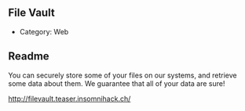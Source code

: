 ## File Vault

* Category: Web

## Readme

You can securely store some of your files on our systems, and retrieve some data about them. We guarantee that all of your data are sure!

<http://filevault.teaser.insomnihack.ch/>

